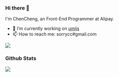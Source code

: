 ### Hi there 👋

I'm ChenCheng, an Front-End Programmer at Alipay.

- 🔭 I’m currently working on [umijs](https://github.com/umijs/umi)
- 📫 How to reach me: sorrycc#gmail.com

![](https://visitor-badge.glitch.me/badge?page_id=sorrycc.sorrycc)

### Github Stats

![](https://github-readme-stats.vercel.app/api?username=sorrycc&hide_title=true&show_icons=true&icon_color=007aff&text_color=333&bg_color=fff)
